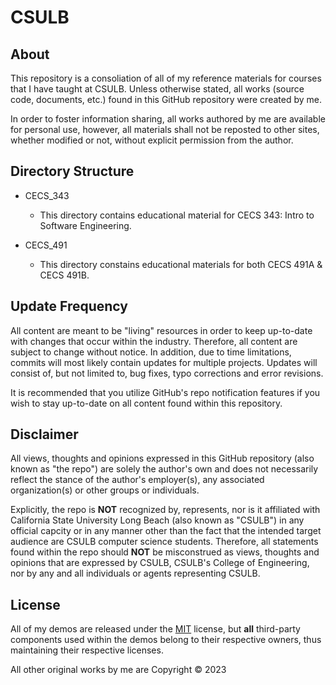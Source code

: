 # CSULB

## About

This repository is a consoliation of all of my reference materials for courses that I have taught at CSULB.  Unless otherwise stated, all works (source code, documents, etc.) found in this GitHub repository were created by me.

In order to foster information sharing, all works authored by me are available for personal use, however, all materials shall not be reposted to other sites, whether modified or not, without explicit permission from the author.

## Directory Structure

* CECS_343
  * This directory contains educational material for CECS 343: Intro to Software Engineering.

* CECS_491
  * This directory constains educational materials for both CECS 491A & CECS 491B.

## Update Frequency

All content are meant to be "living" resources in order to keep up-to-date with changes that occur within the industry.  Therefore, all content are subject to change without notice.  In addition, due to time limitations, commits will most likely contain updates for multiple projects.  Updates will consist of, but not limited to, bug fixes, typo corrections and error revisions.

It is recommended that you utilize GitHub's repo notification features if you wish to stay up-to-date on all content found within this repository.

## Disclaimer

All views, thoughts and opinions expressed in this GitHub repository (also known as "the repo") are solely the author's own and does not necessarily reflect the stance of the author's employer(s), any associated organization(s) or other groups or individuals.

Explicitly, the repo is **NOT** recognized by, represents, nor is it affiliated with California State University Long Beach (also known as "CSULB") in any official capcity or in any manner other than the fact that the intended target audience are CSULB computer science students.  Therefore, all statements found within the repo should **NOT** be misconstrued as views, thoughts and opinions that are expressed by CSULB, CSULB's College of Engineering, nor by any and all individuals or agents representing CSULB.

## License

All of my demos are released under the [MIT](LICENSE) license, but **all** third-party components used within the demos belong to their respective owners, thus maintaining their respective licenses.

All other original works by me are Copyright &copy; 2023
